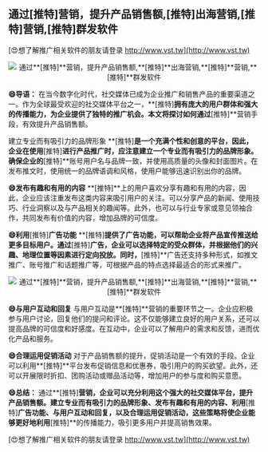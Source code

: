 ## **通过**[推特]**营销，提升产品销售额,**[推特]**出海营销,**[推特]**营销,**[推特]**群发软件**

[😍想了解推广相关软件的朋友请登录 http://www.vst.tw](http://www.vst.tw)

 <center><img src="https://vst.tw/MP4/tuiguang/png/1.png" alt="通过**[推特]**营销，提升产品销售额,**[推特]**出海营销,**[推特]**营销,**[推特]**群发软件"></center>

**😄导语：**
在当今数字化时代，社交媒体已成为企业推广和销售产品的重要渠道之一。作为全球最受欢迎的社交媒体平台之一，**[推特]**拥有庞大的用户群体和强大的传播能力，为企业提供了独特的推广机会。本文将探讨如何通过**[推特]**营销手段，有效提升产品销售额。

建立专业而有吸引力的品牌形象
**[推特]**是一个充满个性和创意的平台，因此，企业在使用**[推特]**进行产品推广时，应注意建立一个专业而有吸引力的品牌形象。确保企业的**[推特]**账号用户名与品牌一致，并使用高质量的头像和封面图片。在发布推文时，使用统一的品牌语调和风格，使用户能够迅速识别出你的品牌。

**😄发布有趣和有用的内容**
**[推特]**上的用户喜欢分享有趣和有用的内容，因此，企业应该注重发布这类内容来吸引用户的关注。可以分享产品的新闻、使用技巧、行业洞察以及与产品相关的趣闻等。此外，也可以与行业专家或意见领袖合作，共同发布有价值的内容，增加品牌的可信度。

**😄利用**[推特]**广告功能**
**[推特]**提供了广告功能，可以帮助企业将产品宣传推送给更多目标用户。通过**[推特]**广告，企业可以选择特定的受众群体，并根据他们的兴趣、地理位置等因素进行定向投放。同时，**[推特]**广告还支持多种形式，如推文推广、账号推广和话题推广等，可根据产品的特点选择最适合的形式来推广。

 <center><img src="https://vst.tw/MP4/tuiguang/png/5.png" alt="通过**[推特]**营销，提升产品销售额,**[推特]**出海营销,**[推特]**营销,**[推特]**群发软件"></center>

**😄与用户互动和回复**
与用户互动是**[推特]**营销的重要环节之一。企业应积极参与用户讨论，回复他们的提问和评论。这不仅能够建立良好的用户关系，还可以提高品牌的可信度和好感度。在互动中，企业可以了解用户的需求和反馈，进而优化产品和服务。

**😄合理运用促销活动**
对于产品销售额的提升，促销活动是一个有效的手段。企业可以利用**[推特]**平台发布促销信息和优惠券，吸引用户的购买欲望。此外，还可以开展限时折扣、团购活动或赠品活动等，增加用户的参与度和购买意愿。

**😄总结：**
通过**[推特]**营销，企业可以充分利用这个强大的社交媒体平台，提升产品销售额。建立专业而有吸引力的品牌形象、发布有趣和有用的内容、利用**[推特]**广告功能、与用户互动和回复，以及合理运用促销活动，这些策略将使企业能够更好地利用**[推特]**的传播能力，吸引更多用户并提高销售效果。

[😍想了解推广相关软件的朋友请登录 http://www.vst.tw](http://www.vst.tw)



